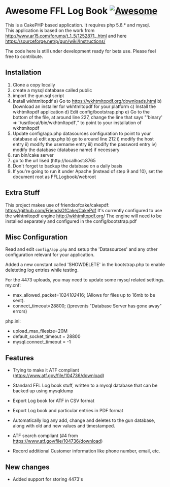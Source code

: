 # Awesome FFL Log Book [![Awesome](https://cdn.rawgit.com/sindresorhus/awesome/d7305f38d29fed78fa85652e3a63e154dd8e8829/media/badge.svg)](https://github.com/sindresorhus/awesome)

This is a CakePHP based application.  It requires php 5.6.* and mysql.  
This application is based on the work from http://www.ar15.com/forums/t_1_5/1252871_.html and here https://sourceforge.net/p/gun/wiki/Instructions/

The code here is still under development ready for beta use.  Please feel free to contribute.

## Installation
1) Clone a copy locally
2) create a mysql database called public
3) import the gun.sql script
4) Install wkhtmltopdf
    a) Go to https://wkhtmltopdf.org/downloads.html
    b) Download an installer for wkhtmltopdf for your platform
    c) Install the wkhtmltopdf application
    d) Edit config/bootstrap.php
    e) Go to the bottom of the file, at around line 227, change the line that says "'binary' => '/usr/local/bin/wkhtmltopdf'," 
       to point to your installation of wkhtmltopdf
5) Update config/app.php datasources configuration to point to your database
    a) edit app.php
    b) go to around line 212
        i)  modify the host entry
        ii)  modify the username entry
        iii) modify the password entry
        iv)  modify the database (database name) if necessary
6) run bin/cake server
7) go to the url lised (http://localhost:8765
8) Don't forget to backup the database on a daily basis
9) If you're going to run it under Apache (instead of step 9 and 10), set the document root 
    as FFLLogbook/webroot

## Extra Stuff

This project makes use of friendsofcake/cakepdf: https://github.com/FriendsOfCake/CakePdf
It's currently configured to use the wkhtmltopdf engine http://wkhtmltopdf.org/
The engine will need to be installed separately and configured in the config/bootstrap.pdf


## Misc Configuration

Read and edit `config/app.php` and setup the 'Datasources' and any other
configuration relevant for your application.

Added a new constant called 'SHOWDELETE' in the bootstrap.php to enable deleteting 
log entries while testing.

For the 4473 uploads, you may need to update some mysql related settings.
my.cnf:
- max_allowed_packet=1024*1024*16; (Allows for files up to 16mb to be sent).
- connect_timeout=28800; ()prevents "Database Server has gone away" errors)

php.ini:
- upload_max_filesize=20M
- default_socket_timeout = 28800
- mysql.connect_timeout = -1

## Features

- Trying to make it ATF compliant (https://www.atf.gov/file/104736/download)

- Standard FFL Log book stuff, written to a mysql database that can be backed up
using mysqldump

- Export Log book for ATF in CSV format

- Export Log book and particular entries in PDF format

- Automatically log any add, change and deletes to the gun database, along with
  old and new values and timestamped.

- ATF search compliant (#4 from https://www.atf.gov/file/104736/download)

- Record additional Customer information like phone number, email, etc. 

## New changes

- Added support for storing 4473's
